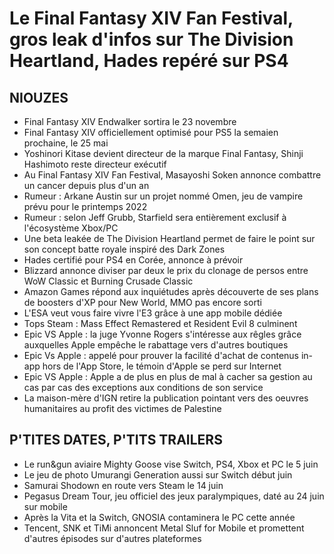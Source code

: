 # Le Final Fantasy XIV Fan Festival, gros leak d'infos sur The Division Heartland, Hades repéré sur PS4

## NIOUZES

- Final Fantasy XIV Endwalker sortira le 23 novembre
- Final Fantasy XIV officiellement optimisé pour PS5 la semaien prochaine, le 25 mai
- Yoshinori Kitase devient directeur de la marque Final Fantasy, Shinji Hashimoto reste directeur exécutif
- Au Final Fantasy XIV Fan Festival, Masayoshi Soken annonce combattre un cancer depuis plus d'un an
- Rumeur : Arkane Austin sur un projet nommé Omen, jeu de vampire prévu pour le printemps 2022
- Rumeur : selon Jeff Grubb, Starfield sera entièrement exclusif à l'écosystème Xbox/PC
- Une beta leakée de The Division Heartland permet de faire le point sur son concept batte royale inspiré des Dark Zones
- Hades certifié pour PS4 en Corée, annonce à prévoir
- Blizzard annonce diviser par deux le prix du clonage de persos entre WoW Classic et Burning Crusade Classic
- Amazon Games répond aux inquiétudes après découverte de ses plans de boosters d'XP pour New World, MMO pas encore sorti
- L'ESA veut vous faire vivre l'E3 grâce à une app mobile dédiée
- Tops Steam : Mass Effect Remastered et Resident Evil 8 culminent
- Epic VS Apple : la juge Yvonne Rogers s'intéresse aux rêgles grâce auxquelles Apple empêche le rabattage vers d'autres boutiques
- Epic Vs Apple : appelé pour prouver la facilité d'achat de contenus in-app hors de l'App Store, le témoin d'Apple se perd sur Internet
- Epic VS Apple : Apple a de plus en plus de mal à cacher sa gestion au cas par cas des exceptions aux conditions de son service
- La maison-mère d'IGN retire la publication pointant vers des oeuvres humanitaires au profit des victimes de Palestine

## P'TITES DATES, P'TITS TRAILERS

- Le run&gun aviaire Mighty Goose vise Switch, PS4, Xbox et PC le 5 juin
- Le jeu de photo Umurangi Generation aussi sur Switch début juin
- Samurai Shodown en route vers Steam le 14 juin
- Pegasus Dream Tour, jeu officiel des jeux paralympiques, daté au 24 juin sur mobile
- Après la Vita et la Switch, GNOSIA contaminera le PC cette année
- Tencent, SNK et TiMi annoncent Metal Sluf for Mobile et promettent d'autres épisodes sur d'autres plateformes
